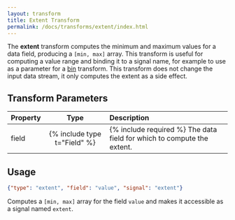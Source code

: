 ```yaml
---
layout: transform
title: Extent Transform
permalink: /docs/transforms/extent/index.html
---
```


The **extent** transform computes the minimum and maximum values for a data field, producing a `[min, max]` array. This transform is useful for computing a value range and binding it to a signal name, for example to use as a parameter for a [bin](../bin) transform. This transform does not change the input data stream, it only computes the extent as a side effect.

## Transform Parameters

| Property            | Type                         | Description   |
| :------------------ | :--------------------------: | :------------ |
| field               | {% include type t="Field" %} | {% include required %} The data field for which to compute the extent.|

## Usage

```json
{"type": "extent", "field": "value", "signal": "extent"}
```

Computes a `[min, max]` array for the field `value` and makes it accessible as a signal named `extent`.
